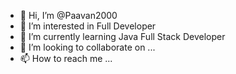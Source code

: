 - 👋 Hi, I’m @Paavan2000
- 👀 I’m interested in Full Developer
- 🌱 I’m currently learning Java Full Stack Developer
- 💞️ I’m looking to collaborate on ...
- 📫 How to reach me ...

<!---
Paavan2000/Paavan2000 is a ✨ special ✨ repository because its `README.md` (this file) appears on your GitHub profile.
You can click the Preview link to take a look at your changes.
--->
